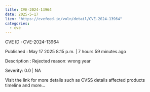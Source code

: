 ```yaml
---
title: CVE-2024-13964
date: 2025-5-17
lien: "https://cvefeed.io/vuln/detail/CVE-2024-13964"
categories:
  - cve
---
```


CVE ID : CVE-2024-13964

Published :  May 17
2025
8:15 p.m. | 7 hours
59 minutes ago

Description : Rejected reason: wrong year

Severity: 0.0 | NA

Visit the link for more details
such as CVSS details
affected products
timeline
and more...
